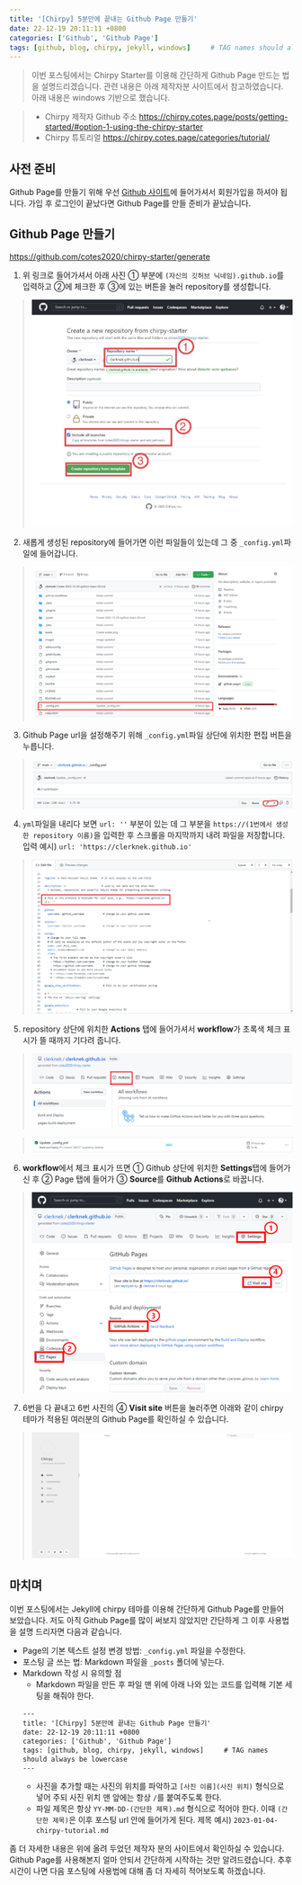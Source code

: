 ```yaml
---
title: '[Chirpy] 5분만에 끝내는 Github Page 만들기'
date: 22-12-19 20:11:11 +0800
categories: ['Github', 'Github Page']
tags: [github, blog, chirpy, jekyll, windows]     # TAG names should always be lowercase
---
```


> 이번 포스팅에서는 Chirpy Starter를 이용해 간단하게 Github Page 만드는 법을 설명드리겠습니다. 관련 내용은 아래 제작자분 사이트에서 참고하였습니다.
> 아래 내용은 windows 기반으로 했습니다.

> - Chirpy 제작자 Github 주소
> <https://chirpy.cotes.page/posts/getting-started/#option-1-using-the-chirpy-starter>
> - Chirpy 튜토리얼
> <https://chirpy.cotes.page/categories/tutorial/>

## 사전 준비
Github Page를 만들기 위해 우선 [Github 사이트](https://github.com/)에 들어가셔서 회원가입을 하셔야 됩니다.
가입 후 로그인이 끝났다면 Github Page를 만들 준비가 끝났습니다.

## Github Page 만들기
<https://github.com/cotes2020/chirpy-starter/generate>
1. 위 링크로 들어가셔서 아래 사진 ① 부분에 `(자신의 깃허브 닉네임).github.io`를 입력하고 ②에 체크한 후 ③에 있는 버튼을 눌러 repository를 생성합니다.
>![chirpy-tutorial_01_01](/images/githubpage/chirpy-tutorial_01_01.jpg)

2. 새롭게 생성된 repository에 들어가면 이런 파일들이 있는데 그 중 `_config.yml`파일에 들어갑니다.
>![chirpy-tutorial_01_02](/images/githubpage/chirpy-tutorial_01_02.png)

3. Github Page url을 설정해주기 위해 `_config.yml`파일 상단에 위치한 편집 버튼을 누릅니다.
>![chirpy-tutorial_01_03](/images/githubpage/chirpy-tutorial_01_03.png)

4. `yml`파일을 내리다 보면 `url: ''` 부분이 있는 데 그 부분을 `https://(1번에서 생성한 repository 이름)`을 입력한 후 스크롤을 마지막까지 내려 파일을 저장합니다. 
입력 예시) `url: 'https://clerknek.github.io'`
>![chirpy-tutorial_01_04](/images/githubpage/chirpy-tutorial_01_04.png)

5. repository 상단에 위치한 **Actions** 탭에 들어가셔서 **workflow**가 초록색 체크 표시가 뜰 때까지 기다려 줍니다.
>![chirpy-tutorial_01_05](/images/githubpage/chirpy-tutorial_01_05.png)

>![chirpy-tutorial_01_06](/images/githubpage/chirpy-tutorial_01_06.png)

6. **workflow**에서 체크 표시가 뜨면 ① Github 상단에 위치한 **Settings**탭에 들어가신 후 ② Page 탭에 들어가 ③ **Source**를 **Github Actions**로 바꿉니다. 

>![chirpy-tutorial_01_07](/images/githubpage/chirpy-tutorial_01_07.png)

7. 6번을 다 끝내고 6번 사진의 ④ **Visit site** 버튼을 눌러주면 아래와 같이 chirpy 테마가 적용된 여러분의 Github Page를 확인하실 수 있습니다.
>![chirpy-tutorial_01_08](/images/githubpage/chirpy-tutorial_01_08.png)

## 마치며
이번 포스팅에서는 Jekyll에 chirpy 테마를 이용해 간단하게 Github Page를 만들어 보았습니다. 저도 아직 Github Page를 많이 써보지 않았지만 간단하게 그 이후 사용법을 설명 드리자면 다음과 같습니다.
- Page의 기본 텍스트 설정 변경 방법: `_config.yml` 파일을 수정한다.
- 포스팅 글 쓰는 법: Markdown 파일을 `_posts` 폴더에 넣는다.
- Markdown 작성 시 유의할 점
    - Markdown 파일을 만든 후 파일 맨 위에 아래 나와 있는 코드를 입력해 기본 세팅을 해줘야 한다.
    ```
    ---
    title: '[Chirpy] 5분만에 끝내는 Github Page 만들기'
    date: 22-12-19 20:11:11 +0800
    categories: ['Github', 'Github Page']
    tags: [github, blog, chirpy, jekyll, windows]     # TAG names should always be lowercase
    ---
    ```
    - 사진을 추가할 때는 사진의 위치를 파악하고 `[사진 이름](사진 위치)` 형식으로 넣어 주되 사진 위치 맨 앞에는 항상 `/`를 붙여주도록 한다.
    - 파일 제목은 항상 `YY-MM-DD-(간단한 제목).md` 형식으로 적어야 한다. 이때 `(간단한 제목)`은 이후 포스팅 url 안에 들어가게 된다. 
    제목 예시) `2023-01-04-chirpy-tutorial.md`

좀 더 자세한 내용은 위에 올려 두었던 제작자 분의 사이트에서 확인하실 수 있습니다. 
Github Page를 사용해본지 얼마 안되서 간단하게 시작하는 것만 알려드렸습니다. 추후 시간이 나면 다음 포스팅에 사용법에 대해 좀 더 자세히 적어보도록 하겠습니다.

